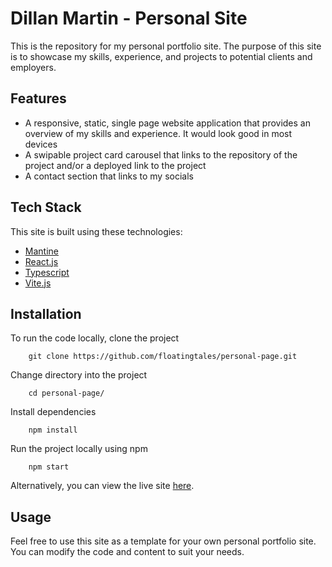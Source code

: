 # Dillan Martin - Personal Site

This is the repository for my personal portfolio site. The purpose of this site is to showcase my skills, experience, and projects to potential clients and employers.

## Features

- A responsive, static, single page website application that provides an overview of my skills and experience. It would look good in most devices
- A swipable project card carousel that links to the repository of the project and/or a deployed link to the project
- A contact section that links to my socials

## Tech Stack

This site is built using these technologies:

- [Mantine](https://mantine.dev/)
- [React.js](https://reactjs.org/)
- [Typescript](https://www.typescriptlang.org/)
- [Vite.js](https://vitejs.dev/)

## Installation

To run the code locally, clone the project

```
    git clone https://github.com/floatingtales/personal-page.git
```

Change directory into the project

```
    cd personal-page/
```

Install dependencies

```
    npm install
```

Run the project locally using npm

```
    npm start
```

Alternatively, you can view the live site [here](http://dill-martin.vercel.app).

## Usage

Feel free to use this site as a template for your own personal portfolio site. You can modify the code and content to suit your needs.
